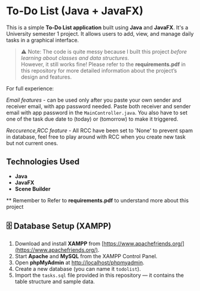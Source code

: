# To-Do List (Java + JavaFX)

This is a simple **To-Do List application** built using **Java** and **JavaFX**. It's a University semester 1 project.
It allows users to add, view, and manage daily tasks in a graphical interface.

> ⚠️ Note: The code is quite messy because I built this project *before learning about classes and data structures*.  
> However, it still works fine! Please refer to the **requirements.pdf** in this repository for more detailed information about the project’s design and features.

For full experience:

*Email features* -  can be used only after you paste your own sender and receiver email, with app password needed. Paste both receiver and sender email with app password in the `MainController.java`. You also have to set one of the task due date to (today) or (tomorrow) to make it triggered.

*Reccurence,RCC feature* - All RCC have been set to 'None' to prevent spam in database, feel free to play around with RCC when you create new task but not current ones.

## Technologies Used
- **Java** 
- **JavaFX** 
- **Scene Builder**

** Remember to Refer to **requirements.pdf** to understand more about this project

## 🗄️ Database Setup (XAMPP)

1. Download and install **XAMPP** from [https://www.apachefriends.org/](https://www.apachefriends.org/).  
2. Start **Apache** and **MySQL** from the XAMPP Control Panel.  
3. Open **phpMyAdmin** at [http://localhost/phpmyadmin](http://localhost/phpmyadmin).  
4. Create a new database (you can name it `todolist`).  
5. Import the `tasks.sql` file provided in this repository — it contains the table structure and sample data.

